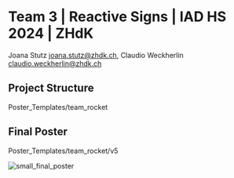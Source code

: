 # Team 3 | Reactive Signs | IAD HS 2024 | ZHdK
Joana Stutz <joana.stutz@zhdk.ch>, Claudio Weckherlin <claudio.weckherlin@zhdk.ch>


## Project Structure
Poster_Templates/team_rocket


## Final Poster
Poster_Templates/team_rocket/v5

![small_final_poster](https://github.com/user-attachments/assets/5d689039-9bc5-4c1d-b17b-d0ebc2e3f63d)
